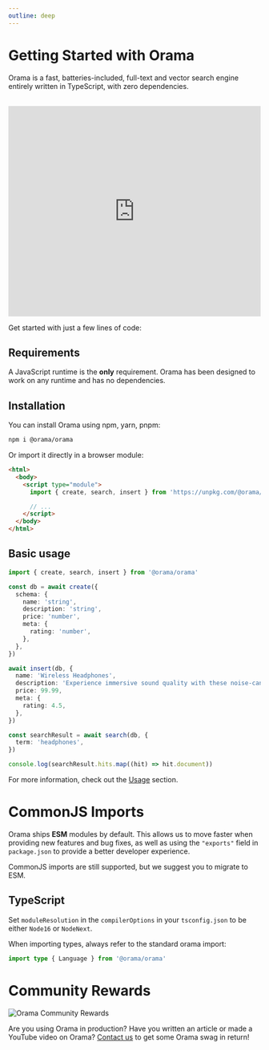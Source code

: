 ```yaml
---
outline: deep
---
```


# Getting Started with Orama

Orama is a fast, batteries-included, full-text and vector search engine entirely written in TypeScript, with zero dependencies. <br /><br />

<iframe
  width="100%"
  height="420"
  src="https://www.youtube.com/embed/szcaz6JMYQ4"
  title="YouTube video player"
  frameBorder="0"
  allow="accelerometer; autoplay; clipboard-write; encrypted-media; gyroscope; picture-in-picture; web-share"
  allowFullScreen>
</iframe>
<br />

Get started with just a few lines of code:

## Requirements

A JavaScript runtime is the **only** requirement. Orama has been designed to work on any runtime and has no dependencies.

## Installation

You can install Orama using npm, yarn, pnpm:

```sh
npm i @orama/orama
```

Or import it directly in a browser module:

```html copy
<html>
  <body>
    <script type="module">
      import { create, search, insert } from 'https://unpkg.com/@orama/orama@latest/dist/index.js'

      // ...
    </script>
  </body>
</html>
```

## Basic usage

```ts copy
import { create, search, insert } from '@orama/orama'

const db = await create({
  schema: {
    name: 'string',
    description: 'string',
    price: 'number',
    meta: {
      rating: 'number',
    },
  },
})

await insert(db, {
  name: 'Wireless Headphones',
  description: 'Experience immersive sound quality with these noise-cancelling wireless headphones.',
  price: 99.99,
  meta: {
    rating: 4.5,
  },
})

const searchResult = await search(db, {
  term: 'headphones',
})

console.log(searchResult.hits.map((hit) => hit.document))
```

For more information, check out the [Usage](/open-source/usage/create) section.

# CommonJS Imports

Orama ships **ESM** modules by default. This allows us to move faster when providing new features and bug fixes, as well as using the `"exports"` field in `package.json` to provide a better developer experience.

CommonJS imports are still supported, but we suggest you to migrate to ESM.

## TypeScript

Set `moduleResolution` in the `compilerOptions` in your `tsconfig.json` to be either `Node16` or `NodeNext`.

When importing types, always refer to the standard orama import:

```ts copy
import type { Language } from '@orama/orama'
```

# Community Rewards

![Orama Community Rewards](/misc/community-rewards.webp)

Are you using Orama in production? Have you written an article or made a YouTube video on Orama? [Contact us](mailto:info@oramasearch.com) to get some Orama swag in return!